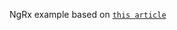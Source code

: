 NgRx example based on [`this article`](http://onehungrymind.com/build-better-angular-2-application-redux-ngrx/)